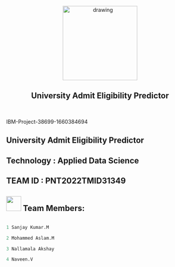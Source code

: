 <!-- # IBM - NALAIYA THIRAN PROJECT -->
<br>
<div align="center">
<img src="https://upload.wikimedia.org/wikipedia/commons/5/51/IBM_logo.svg"  align="center" alt="drawing" width="200" />
  <h2 align="center"> University Admit Eligibility Predictor <br></h2>
</div>
<br> 

 IBM-Project-38699-1660384694

## University Admit Eligibility Predictor

## Technology : Applied Data Science

## TEAM ID : PNT2022TMID31349




<!-- ## Team Lead -->

<!-- ```python
 1 Nallamala Akshay
``` -->

<!-- ## Team Members -->
<h2><img src="https://raw.githubusercontent.com/Tarikul-Islam-Anik/Animated-Fluent-Emojis/master/Emojis/People%20with%20professions/Man%20Technologist%20Light%20Skin%20Tone.png" width="40px"> Team Members: </h2> 

```python

1 Sanjay Kumar.M

2 Mohammed Aslam.M

3 Nallamala Akshay

4 Naveen.V
```

